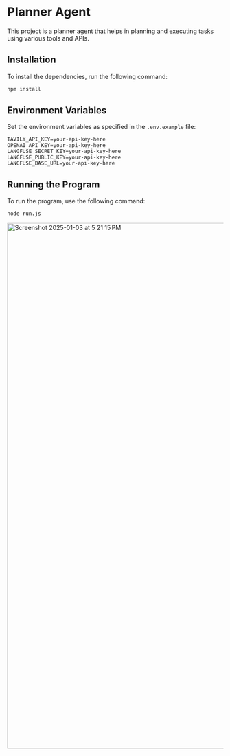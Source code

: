 # Planner Agent

This project is a planner agent that helps in planning and executing tasks using various tools and APIs.

## Installation

To install the dependencies, run the following command:

```bash
npm install
```

## Environment Variables

Set the environment variables as specified in the `.env.example` file:

```plaintext
TAVILY_API_KEY=your-api-key-here
OPENAI_API_KEY=your-api-key-here
LANGFUSE_SECRET_KEY=your-api-key-here
LANGFUSE_PUBLIC_KEY=your-api-key-here
LANGFUSE_BASE_URL=your-api-key-here
```

## Running the Program

To run the program, use the following command:

```bash
node run.js
```


<img width="1225" alt="Screenshot 2025-01-03 at 5 21 15 PM" src="https://github.com/user-attachments/assets/fe804bf5-6742-4b2a-9f0e-9e903a3cdd2f" />
